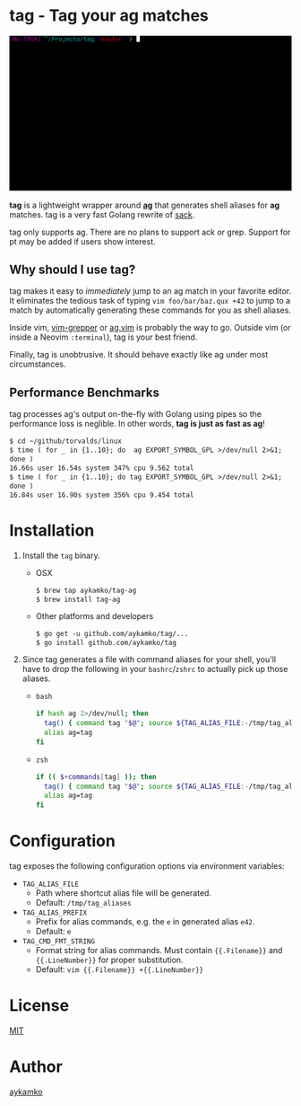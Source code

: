 tag - Tag your ag matches
====
![revolv++](tag.gif)

**tag** is a lightweight wrapper around **[ag](https://github.com/ggreer/the_silver_searcher)** that generates shell aliases for **ag** matches. tag is a very fast Golang rewrite of [sack](https://github.com/sampson-chen/sack).

tag only supports ag. There are no plans to support ack or grep. Support for pt may be added if users show interest.

## Why should I use tag?

tag makes it easy to _immediately_ jump to an ag match in your favorite editor. It eliminates the tedious task of typing `vim foo/bar/baz.qux +42` to jump to a match by automatically generating these commands for you as shell aliases.

Inside vim, [vim-grepper](https://github.com/mhinz/vim-grepper) or [ag.vim](https://github.com/rking/ag.vim) is probably the way to go. Outside vim (or inside a Neovim `:terminal`), tag is your best friend.

Finally, tag is unobtrusive. It should behave exactly like ag under most circumstances.

## Performance Benchmarks

tag processes ag's output on-the-fly with Golang using pipes so the performance loss is neglible. In other words, **tag is just as fast as ag**!

```
$ cd ~/github/torvalds/linux
$ time ( for _ in {1..10}; do  ag EXPORT_SYMBOL_GPL >/dev/null 2>&1; done )
16.66s user 16.54s system 347% cpu 9.562 total
$ time ( for _ in {1..10}; do tag EXPORT_SYMBOL_GPL >/dev/null 2>&1; done )
16.84s user 16.90s system 356% cpu 9.454 total
```

# Installation

1. Install the `tag` binary.
    - OSX
      ```
      $ brew tap aykamko/tag-ag
      $ brew install tag-ag
      ```

    - Other platforms and developers
      ```
      $ go get -u github.com/aykamko/tag/...
      $ go install github.com/aykamko/tag
      ```

1. Since tag generates a file with command aliases for your shell, you'll have to drop the following in your `bashrc`/`zshrc` to actually pick up those aliases.
    - `bash`
      ```bash
      if hash ag 2>/dev/null; then
        tag() { command tag "$@"; source ${TAG_ALIAS_FILE:-/tmp/tag_aliases} 2>/dev/null; }
        alias ag=tag
      fi
      ```

    - `zsh`
      ```zsh
      if (( $+commands[tag] )); then
        tag() { command tag "$@"; source ${TAG_ALIAS_FILE:-/tmp/tag_aliases} 2>/dev/null }
        alias ag=tag
      fi
      ```

# Configuration

tag exposes the following configuration options via environment variables:

- `TAG_ALIAS_FILE`
  - Path where shortcut alias file will be generated.
  - Default: `/tmp/tag_aliases`
- `TAG_ALIAS_PREFIX`
  - Prefix for alias commands, e.g. the `e` in generated alias `e42`.
  - Default: `e`
- `TAG_CMD_FMT_STRING`
  - Format string for alias commands. Must contain `{{.Filename}}` and `{{.LineNumber}}` for proper substitution.
  - Default: `vim {{.Filename}} +{{.LineNumber}}`

# License

[MIT](LICENSE)

# Author

[aykamko](https://github.com/aykamko)
